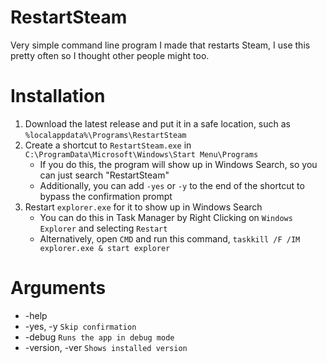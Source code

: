 # RestartSteam
Very simple command line program I made that restarts Steam, I use this pretty often so I thought other people might too.

# Installation
1. Download the latest release and put it in a safe location, such as `%localappdata%\Programs\RestartSteam`
2. Create a shortcut to `RestartSteam.exe` in `C:\ProgramData\Microsoft\Windows\Start Menu\Programs`
   - If you do this, the program will show up in Windows Search, so you can just search "RestartSteam"
   - Additionally, you can add `-yes` or `-y` to the end of the shortcut to bypass the confirmation prompt
3. Restart `explorer.exe` for it to show up in Windows Search
   - You can do this in Task Manager by Right Clicking on `Windows Explorer` and selecting `Restart`
   - Alternatively, open `CMD` and run this command, `taskkill /F /IM explorer.exe & start explorer`
# Arguments
- -help
- -yes, -y `Skip confirmation`
- -debug `Runs the app in debug mode`
- -version, -ver `Shows installed version`
